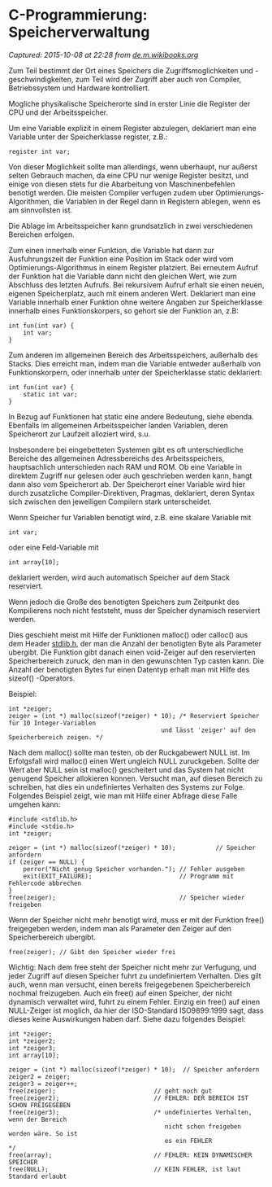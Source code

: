 # C-Programmierung: Speicherverwaltung

_Captured: 2015-10-08 at 22:28 from [de.m.wikibooks.org](https://de.m.wikibooks.org/wiki/C-Programmierung:_Speicherverwaltung)_

Zum Teil bestimmt der Ort eines Speichers die Zugriffsmoglichkeiten und -geschwindigkeiten, zum Teil wird der Zugriff aber auch von Compiler, Betriebssystem und Hardware kontrolliert.

Mogliche physikalische Speicherorte sind in erster Linie die Register der CPU und der Arbeitsspeicher.

Um eine Variable explizit in einem Register abzulegen, deklariert man eine Variable unter der Speicherklasse register, z.B.:
    
    
    register int var;
    

Von dieser Moglichkeit sollte man allerdings, wenn uberhaupt, nur außerst selten Gebrauch machen, da eine CPU nur wenige Register besitzt, und einige von diesen stets fur die Abarbeitung von Maschinenbefehlen benotigt werden. Die meisten Compiler verfugen zudem uber Optimierungs-Algorithmen, die Variablen in der Regel dann in Registern ablegen, wenn es am sinnvollsten ist.

Die Ablage im Arbeitsspeicher kann grundsatzlich in zwei verschiedenen Bereichen erfolgen.

Zum einen innerhalb einer Funktion, die Variable hat dann zur Ausfuhrungszeit der Funktion eine Position im Stack oder wird vom Optimierungs-Algorithmus in einem Register platziert. Bei erneutem Aufruf der Funktion hat die Variable dann nicht den gleichen Wert, wie zum Abschluss des letzten Aufrufs. Bei rekursivem Aufruf erhalt sie einen neuen, eigenen Speicherplatz, auch mit einem anderen Wert. Deklariert man eine Variable innerhalb einer Funktion ohne weitere Angaben zur Speicherklasse innerhalb eines Funktionskorpers, so gehort sie der Funktion an, z.B:
    
    
    int fun(int var) {
        int var;
    }
    

Zum anderen im allgemeinen Bereich des Arbeitsspeichers, außerhalb des Stacks. Dies erreicht man, indem man die Variable entweder außerhalb von Funktionskorpern, oder innerhalb unter der Speicherklasse static deklariert:
    
    
    int fun(int var) {
        static int var;
    }
    

In Bezug auf Funktionen hat static eine andere Bedeutung, siehe ebenda. Ebenfalls im allgemeinen Arbeitsspeicher landen Variablen, deren Speicherort zur Laufzeit alloziert wird, s.u.

Insbesondere bei eingebetteten Systemen gibt es oft unterschiedliche Bereiche des allgemeinen Adressbereichs des Arbeitsspeichers, hauptsachlich unterschieden nach RAM und ROM. Ob eine Variable in direktem Zugriff nur gelesen oder auch geschrieben werden kann, hangt dann also vom Speicherort ab. Der Speicherort einer Variable wird hier durch zusatzliche Compiler-Direktiven, Pragmas, deklariert, deren Syntax sich zwischen den jeweiligen Compilern stark unterscheidet.

Wenn Speicher fur Variablen benotigt wird, z.B. eine skalare Variable mit
    
    
    int var;
    

oder eine Feld-Variable mit
    
    
    int array[10];
    

deklariert werden, wird auch automatisch Speicher auf dem Stack reserviert.

Wenn jedoch die Große des benotigten Speichers zum Zeitpunkt des Kompilierens noch nicht feststeht, muss der Speicher dynamisch reserviert werden.

Dies geschieht meist mit Hilfe der Funktionen malloc() oder calloc() aus dem Header [stdlib.h](https://de.m.wikibooks.org/wiki/C-Programmierung:_stdlib.h), der man die Anzahl der benotigten Byte als Parameter ubergibt. Die Funktion gibt danach einen void-Zeiger auf den reservierten Speicherbereich zuruck, den man in den gewunschten Typ casten kann. Die Anzahl der benotigten Bytes fur einen Datentyp erhalt man mit Hilfe des sizeof() -Operators.

Beispiel:
    
    
    int *zeiger;
    zeiger = (int *) malloc(sizeof(*zeiger) * 10); /* Reserviert Speicher für 10 Integer-Variablen
                                              und lässt 'zeiger' auf den Speicherbereich zeigen. */
    

Nach dem malloc() sollte man testen, ob der Ruckgabewert NULL ist. Im Erfolgsfall wird malloc() einen Wert ungleich NULL zuruckgeben. Sollte der Wert aber NULL sein ist malloc() gescheitert und das System hat nicht genugend Speicher allokieren konnen. Versucht man, auf diesen Bereich zu schreiben, hat dies ein undefiniertes Verhalten des Systems zur Folge. Folgendes Beispiel zeigt, wie man mit Hilfe einer Abfrage diese Falle umgehen kann:
    
    
    #include <stdlib.h>
    #include <stdio.h>
    int *zeiger;
    
    zeiger = (int *) malloc(sizeof(*zeiger) * 10);           // Speicher anfordern
    if (zeiger == NULL) {
        perror("Nicht genug Speicher vorhanden."); // Fehler ausgeben
        exit(EXIT_FAILURE);                        // Programm mit Fehlercode abbrechen
    }
    free(zeiger);                                  // Speicher wieder freigeben
    

Wenn der Speicher nicht mehr benotigt wird, muss er mit der Funktion free() freigegeben werden, indem man als Parameter den Zeiger auf den Speicherbereich ubergibt.
    
    
    free(zeiger); // Gibt den Speicher wieder frei
    

Wichtig: Nach dem free steht der Speicher nicht mehr zur Verfugung, und jeder Zugriff auf diesen Speicher fuhrt zu undefiniertem Verhalten. Dies gilt auch, wenn man versucht, einen bereits freigegebenen Speicherbereich nochmal freizugeben. Auch ein free() auf einen Speicher, der nicht dynamisch verwaltet wird, fuhrt zu einem Fehler. Einzig ein free() auf einen NULL-Zeiger ist moglich, da hier der ISO-Standard ISO9899:1999 sagt, dass dieses keine Auswirkungen haben darf. Siehe dazu folgendes Beispiel:
    
    
    int *zeiger;
    int *zeiger2;
    int *zeiger3;
    int array[10];
    
    zeiger = (int *) malloc(sizeof(*zeiger) * 10);  // Speicher anfordern
    zeiger2 = zeiger;
    zeiger3 = zeiger++;
    free(zeiger);                           // geht noch gut
    free(zeiger2);                          // FEHLER: DER BEREICH IST SCHON FREIGEGEBEN
    free(zeiger3);                          /* undefiniertes Verhalten, wenn der Bereich 
                                               nicht schon freigeben worden wäre. So ist
                                               es ein FEHLER                             */
    free(array);                            // FEHLER: KEIN DYNAMISCHER SPEICHER
    free(NULL);                             // KEIN FEHLER, ist laut Standard erlaubt
    
